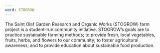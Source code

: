 ```yaml
---
word: STOGROW
---
```


  The Saint Olaf Garden Research and Organic Works (STOGROW) farm project is a student-run community initiative. STOGROW’s goals are to practice sustainable farming methods; to provide fresh, local vegetables, fruits, herbs, and flowers to our community; to foster agricultural awareness; and to provide education about sustainable food production.
